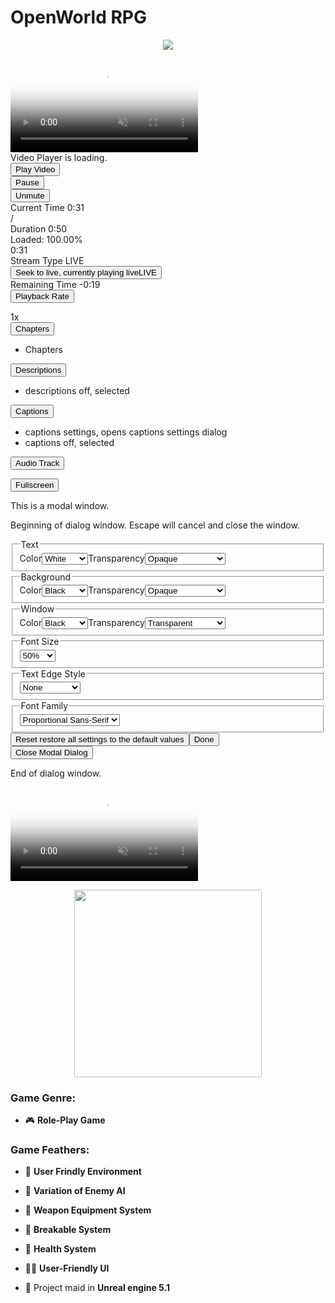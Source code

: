 # OpenWorld RPG

<p align="center"> <img src="https://github.com/user-attachments/assets/4439b1e6-5275-4feb-8d83-270910e861e7"> </p>

<div poster="https://cdn.artstation.com/p/thumbnails/001/794/387/thumb.jpg" playsinline="true" muted="true" loop="true" id="video" controlslist="nodownload" class="video-js vjs-theme-city vjs-big-play-centered vjs-fill video-dimensions vjs-controls-enabled vjs-workinghover vjs-v7 vjs-layout-large vjs-has-started vjs-user-inactive vjs-playing" autoplay="true" tabindex="-1" lang="en-us" role="region" aria-label="Video Player"><video autoplay="" class="vjs-tech" controlslist="nodownload" id="video_html5_api" loop="" muted="muted" playsinline="playsinline" poster="https://cdn.artstation.com/p/thumbnails/001/794/387/thumb.jpg" tabindex="-1" preload="auto"><source media="(min-width: 0px)" src="https://cdn.artstation.com/p/video_sources/001/845/797/openland-final.mp4" type="video/mp4"></video><div class="vjs-poster" tabindex="-1" aria-disabled="false" style="background-image: url(&quot;https://cdn.artstation.com/p/thumbnails/001/794/387/thumb.jpg&quot;);"></div><div class="vjs-text-track-display" aria-live="off" aria-atomic="true"><div style="position: absolute; inset: 0px; margin: 1.5%;"></div></div><div class="vjs-loading-spinner" dir="ltr"><span class="vjs-control-text">Video Player is loading.</span></div><button class="vjs-big-play-button" type="button" title="Play Video" aria-disabled="false"><span aria-hidden="true" class="vjs-icon-placeholder"></span><span class="vjs-control-text" aria-live="polite">Play Video</span></button><div class="vjs-control-bar" dir="ltr"><button class="vjs-play-control vjs-control vjs-button vjs-playing" type="button" title="Pause" aria-disabled="false"><span aria-hidden="true" class="vjs-icon-placeholder"></span><span class="vjs-control-text" aria-live="polite">Pause</span></button><div class="vjs-volume-panel vjs-control vjs-volume-panel-vertical"><button class="vjs-mute-control vjs-control vjs-button vjs-vol-0" type="button" title="Unmute" aria-disabled="false"><span aria-hidden="true" class="vjs-icon-placeholder"></span><span class="vjs-control-text" aria-live="polite">Unmute</span></button><div class="vjs-volume-control vjs-control vjs-volume-vertical"><div tabindex="0" class="vjs-volume-bar vjs-slider-bar vjs-slider vjs-slider-vertical" role="slider" aria-valuenow="0" aria-valuemin="0" aria-valuemax="100" aria-label="Volume Level" aria-live="polite" aria-valuetext="0%"><div class="vjs-volume-level"><span class="vjs-control-text"></span></div></div></div></div><div class="vjs-current-time vjs-time-control vjs-control"><span class="vjs-control-text" role="presentation">Current Time </span><span class="vjs-current-time-display" aria-live="off" role="presentation">0:31</span></div><div class="vjs-time-control vjs-time-divider" aria-hidden="true"><div><span>/</span></div></div><div class="vjs-duration vjs-time-control vjs-control"><span class="vjs-control-text" role="presentation">Duration </span><span class="vjs-duration-display" aria-live="off" role="presentation">0:50</span></div><div class="vjs-progress-control vjs-control"><div tabindex="0" class="vjs-progress-holder vjs-slider vjs-slider-horizontal" role="slider" aria-valuenow="63.66" aria-valuemin="0" aria-valuemax="100" aria-label="Progress Bar" aria-valuetext="0:31 of 0:50"><div class="vjs-load-progress" style="width: 100%;"><span class="vjs-control-text"><span>Loaded</span>: <span class="vjs-control-text-loaded-percentage">100.00%</span></span><div style="left: 0%; width: 100%;"></div></div><div class="vjs-mouse-display"><div class="vjs-time-tooltip" aria-hidden="true"></div></div><div class="vjs-play-progress vjs-slider-bar" aria-hidden="true" style="width: 63.66%;"><div class="vjs-time-tooltip" aria-hidden="true" style="right: -19.6797px;">0:31</div></div></div></div><div class="vjs-live-control vjs-control vjs-hidden"><div class="vjs-live-display" aria-live="off"><span class="vjs-control-text">Stream Type </span>LIVE</div></div><button class="vjs-seek-to-live-control vjs-control vjs-at-live-edge" type="button" title="Seek to live, currently playing live" aria-disabled="true"><span aria-hidden="true" class="vjs-icon-placeholder"></span><span class="vjs-control-text" aria-live="polite">Seek to live, currently playing live</span><span class="vjs-seek-to-live-text" aria-hidden="true">LIVE</span></button><div class="vjs-remaining-time vjs-time-control vjs-control"><span class="vjs-control-text" role="presentation">Remaining Time </span><span aria-hidden="true">-</span><span class="vjs-remaining-time-display" aria-live="off" role="presentation">0:19</span></div><div class="vjs-custom-control-spacer vjs-spacer "> </div><div class="vjs-playback-rate vjs-menu-button vjs-menu-button-popup vjs-control vjs-button vjs-hidden"><button class="vjs-playback-rate vjs-menu-button vjs-menu-button-popup vjs-button" type="button" aria-disabled="false" title="Playback Rate" aria-haspopup="true" aria-expanded="false"><span aria-hidden="true" class="vjs-icon-placeholder"></span><span class="vjs-control-text" aria-live="polite">Playback Rate</span></button><div class="vjs-menu"><ul class="vjs-menu-content" role="menu"></ul></div><div class="vjs-playback-rate-value">1x</div></div><div class="vjs-chapters-button vjs-menu-button vjs-menu-button-popup vjs-control vjs-button vjs-hidden"><button class="vjs-chapters-button vjs-menu-button vjs-menu-button-popup vjs-button" type="button" aria-disabled="false" title="Chapters" aria-haspopup="true" aria-expanded="false"><span aria-hidden="true" class="vjs-icon-placeholder"></span><span class="vjs-control-text" aria-live="polite">Chapters</span></button><div class="vjs-menu"><ul class="vjs-menu-content" role="menu"><li class="vjs-menu-title" tabindex="-1">Chapters</li></ul></div></div><div class="vjs-descriptions-button vjs-menu-button vjs-menu-button-popup vjs-control vjs-button vjs-hidden"><button class="vjs-descriptions-button vjs-menu-button vjs-menu-button-popup vjs-button" type="button" aria-disabled="false" title="Descriptions" aria-haspopup="true" aria-expanded="false"><span aria-hidden="true" class="vjs-icon-placeholder"></span><span class="vjs-control-text" aria-live="polite">Descriptions</span></button><div class="vjs-menu"><ul class="vjs-menu-content" role="menu"><li class="vjs-menu-item vjs-selected" tabindex="-1" role="menuitemradio" aria-disabled="false" aria-checked="true"><span class="vjs-menu-item-text">descriptions off</span><span class="vjs-control-text" aria-live="polite">, selected</span></li></ul></div></div><div class="vjs-subs-caps-button vjs-menu-button vjs-menu-button-popup vjs-control vjs-button vjs-hidden"><button class="vjs-subs-caps-button vjs-menu-button vjs-menu-button-popup vjs-button" type="button" aria-disabled="false" title="Captions" aria-haspopup="true" aria-expanded="false"><span aria-hidden="true" class="vjs-icon-placeholder"></span><span class="vjs-control-text" aria-live="polite">Captions</span></button><div class="vjs-menu"><ul class="vjs-menu-content" role="menu"><li class="vjs-menu-item vjs-texttrack-settings" tabindex="-1" role="menuitem" aria-disabled="false"><span class="vjs-menu-item-text">captions settings</span><span class="vjs-control-text" aria-live="polite">, opens captions settings dialog</span></li><li class="vjs-menu-item vjs-selected" tabindex="-1" role="menuitemradio" aria-disabled="false" aria-checked="true"><span class="vjs-menu-item-text">captions off</span><span class="vjs-control-text" aria-live="polite">, selected</span></li></ul></div></div><div class="vjs-audio-button vjs-menu-button vjs-menu-button-popup vjs-control vjs-button vjs-hidden"><button class="vjs-audio-button vjs-menu-button vjs-menu-button-popup vjs-button" type="button" aria-disabled="false" title="Audio Track" aria-haspopup="true" aria-expanded="false"><span aria-hidden="true" class="vjs-icon-placeholder"></span><span class="vjs-control-text" aria-live="polite">Audio Track</span></button><div class="vjs-menu"><ul class="vjs-menu-content" role="menu"></ul></div></div><button class="vjs-fullscreen-control vjs-control vjs-button" type="button" title="Fullscreen" aria-disabled="false"><span aria-hidden="true" class="vjs-icon-placeholder"></span><span class="vjs-control-text" aria-live="polite">Fullscreen</span></button></div><div class="vjs-error-display vjs-modal-dialog vjs-hidden " tabindex="-1" aria-describedby="video_component_393_description" aria-hidden="true" aria-label="Modal Window" role="dialog"><p class="vjs-modal-dialog-description vjs-control-text" id="video_component_393_description">This is a modal window.</p><div class="vjs-modal-dialog-content" role="document"></div></div><div class="vjs-modal-dialog vjs-hidden  vjs-text-track-settings" tabindex="-1" aria-describedby="video_component_399_description" aria-hidden="true" aria-label="Caption Settings Dialog" role="dialog"><p class="vjs-modal-dialog-description vjs-control-text" id="video_component_399_description">Beginning of dialog window. Escape will cancel and close the window.</p><div class="vjs-modal-dialog-content" role="document"><div class="vjs-track-settings-colors"><fieldset class="vjs-fg-color vjs-track-setting"><legend id="captions-text-legend-video_component_399">Text</legend><label id="captions-foreground-color-video_component_399" class="vjs-label">Color</label><select aria-labelledby="captions-text-legend-video_component_399 captions-foreground-color-video_component_399"><option id="captions-foreground-color-video_component_399-White" value="#FFF" aria-labelledby="captions-text-legend-video_component_399 captions-foreground-color-video_component_399 captions-foreground-color-video_component_399-White">White</option><option id="captions-foreground-color-video_component_399-Black" value="#000" aria-labelledby="captions-text-legend-video_component_399 captions-foreground-color-video_component_399 captions-foreground-color-video_component_399-Black">Black</option><option id="captions-foreground-color-video_component_399-Red" value="#F00" aria-labelledby="captions-text-legend-video_component_399 captions-foreground-color-video_component_399 captions-foreground-color-video_component_399-Red">Red</option><option id="captions-foreground-color-video_component_399-Green" value="#0F0" aria-labelledby="captions-text-legend-video_component_399 captions-foreground-color-video_component_399 captions-foreground-color-video_component_399-Green">Green</option><option id="captions-foreground-color-video_component_399-Blue" value="#00F" aria-labelledby="captions-text-legend-video_component_399 captions-foreground-color-video_component_399 captions-foreground-color-video_component_399-Blue">Blue</option><option id="captions-foreground-color-video_component_399-Yellow" value="#FF0" aria-labelledby="captions-text-legend-video_component_399 captions-foreground-color-video_component_399 captions-foreground-color-video_component_399-Yellow">Yellow</option><option id="captions-foreground-color-video_component_399-Magenta" value="#F0F" aria-labelledby="captions-text-legend-video_component_399 captions-foreground-color-video_component_399 captions-foreground-color-video_component_399-Magenta">Magenta</option><option id="captions-foreground-color-video_component_399-Cyan" value="#0FF" aria-labelledby="captions-text-legend-video_component_399 captions-foreground-color-video_component_399 captions-foreground-color-video_component_399-Cyan">Cyan</option></select><span class="vjs-text-opacity vjs-opacity"><label id="captions-foreground-opacity-video_component_399" class="vjs-label">Transparency</label><select aria-labelledby="captions-text-legend-video_component_399 captions-foreground-opacity-video_component_399"><option id="captions-foreground-opacity-video_component_399-Opaque" value="1" aria-labelledby="captions-text-legend-video_component_399 captions-foreground-opacity-video_component_399 captions-foreground-opacity-video_component_399-Opaque">Opaque</option><option id="captions-foreground-opacity-video_component_399-SemiTransparent" value="0.5" aria-labelledby="captions-text-legend-video_component_399 captions-foreground-opacity-video_component_399 captions-foreground-opacity-video_component_399-SemiTransparent">Semi-Transparent</option></select></span></fieldset><fieldset class="vjs-bg-color vjs-track-setting"><legend id="captions-background-video_component_399">Background</legend><label id="captions-background-color-video_component_399" class="vjs-label">Color</label><select aria-labelledby="captions-background-video_component_399 captions-background-color-video_component_399"><option id="captions-background-color-video_component_399-Black" value="#000" aria-labelledby="captions-background-video_component_399 captions-background-color-video_component_399 captions-background-color-video_component_399-Black">Black</option><option id="captions-background-color-video_component_399-White" value="#FFF" aria-labelledby="captions-background-video_component_399 captions-background-color-video_component_399 captions-background-color-video_component_399-White">White</option><option id="captions-background-color-video_component_399-Red" value="#F00" aria-labelledby="captions-background-video_component_399 captions-background-color-video_component_399 captions-background-color-video_component_399-Red">Red</option><option id="captions-background-color-video_component_399-Green" value="#0F0" aria-labelledby="captions-background-video_component_399 captions-background-color-video_component_399 captions-background-color-video_component_399-Green">Green</option><option id="captions-background-color-video_component_399-Blue" value="#00F" aria-labelledby="captions-background-video_component_399 captions-background-color-video_component_399 captions-background-color-video_component_399-Blue">Blue</option><option id="captions-background-color-video_component_399-Yellow" value="#FF0" aria-labelledby="captions-background-video_component_399 captions-background-color-video_component_399 captions-background-color-video_component_399-Yellow">Yellow</option><option id="captions-background-color-video_component_399-Magenta" value="#F0F" aria-labelledby="captions-background-video_component_399 captions-background-color-video_component_399 captions-background-color-video_component_399-Magenta">Magenta</option><option id="captions-background-color-video_component_399-Cyan" value="#0FF" aria-labelledby="captions-background-video_component_399 captions-background-color-video_component_399 captions-background-color-video_component_399-Cyan">Cyan</option></select><span class="vjs-bg-opacity vjs-opacity"><label id="captions-background-opacity-video_component_399" class="vjs-label">Transparency</label><select aria-labelledby="captions-background-video_component_399 captions-background-opacity-video_component_399"><option id="captions-background-opacity-video_component_399-Opaque" value="1" aria-labelledby="captions-background-video_component_399 captions-background-opacity-video_component_399 captions-background-opacity-video_component_399-Opaque">Opaque</option><option id="captions-background-opacity-video_component_399-SemiTransparent" value="0.5" aria-labelledby="captions-background-video_component_399 captions-background-opacity-video_component_399 captions-background-opacity-video_component_399-SemiTransparent">Semi-Transparent</option><option id="captions-background-opacity-video_component_399-Transparent" value="0" aria-labelledby="captions-background-video_component_399 captions-background-opacity-video_component_399 captions-background-opacity-video_component_399-Transparent">Transparent</option></select></span></fieldset><fieldset class="vjs-window-color vjs-track-setting"><legend id="captions-window-video_component_399">Window</legend><label id="captions-window-color-video_component_399" class="vjs-label">Color</label><select aria-labelledby="captions-window-video_component_399 captions-window-color-video_component_399"><option id="captions-window-color-video_component_399-Black" value="#000" aria-labelledby="captions-window-video_component_399 captions-window-color-video_component_399 captions-window-color-video_component_399-Black">Black</option><option id="captions-window-color-video_component_399-White" value="#FFF" aria-labelledby="captions-window-video_component_399 captions-window-color-video_component_399 captions-window-color-video_component_399-White">White</option><option id="captions-window-color-video_component_399-Red" value="#F00" aria-labelledby="captions-window-video_component_399 captions-window-color-video_component_399 captions-window-color-video_component_399-Red">Red</option><option id="captions-window-color-video_component_399-Green" value="#0F0" aria-labelledby="captions-window-video_component_399 captions-window-color-video_component_399 captions-window-color-video_component_399-Green">Green</option><option id="captions-window-color-video_component_399-Blue" value="#00F" aria-labelledby="captions-window-video_component_399 captions-window-color-video_component_399 captions-window-color-video_component_399-Blue">Blue</option><option id="captions-window-color-video_component_399-Yellow" value="#FF0" aria-labelledby="captions-window-video_component_399 captions-window-color-video_component_399 captions-window-color-video_component_399-Yellow">Yellow</option><option id="captions-window-color-video_component_399-Magenta" value="#F0F" aria-labelledby="captions-window-video_component_399 captions-window-color-video_component_399 captions-window-color-video_component_399-Magenta">Magenta</option><option id="captions-window-color-video_component_399-Cyan" value="#0FF" aria-labelledby="captions-window-video_component_399 captions-window-color-video_component_399 captions-window-color-video_component_399-Cyan">Cyan</option></select><span class="vjs-window-opacity vjs-opacity"><label id="captions-window-opacity-video_component_399" class="vjs-label">Transparency</label><select aria-labelledby="captions-window-video_component_399 captions-window-opacity-video_component_399"><option id="captions-window-opacity-video_component_399-Transparent" value="0" aria-labelledby="captions-window-video_component_399 captions-window-opacity-video_component_399 captions-window-opacity-video_component_399-Transparent">Transparent</option><option id="captions-window-opacity-video_component_399-SemiTransparent" value="0.5" aria-labelledby="captions-window-video_component_399 captions-window-opacity-video_component_399 captions-window-opacity-video_component_399-SemiTransparent">Semi-Transparent</option><option id="captions-window-opacity-video_component_399-Opaque" value="1" aria-labelledby="captions-window-video_component_399 captions-window-opacity-video_component_399 captions-window-opacity-video_component_399-Opaque">Opaque</option></select></span></fieldset></div><div class="vjs-track-settings-font"><fieldset class="vjs-font-percent vjs-track-setting"><legend id="captions-font-size-video_component_399" class="">Font Size</legend><select aria-labelledby="captions-font-size-video_component_399"><option id="captions-font-size-video_component_399-50" value="0.50" aria-labelledby="captions-font-size-video_component_399 captions-font-size-video_component_399-50">50%</option><option id="captions-font-size-video_component_399-75" value="0.75" aria-labelledby="captions-font-size-video_component_399 captions-font-size-video_component_399-75">75%</option><option id="captions-font-size-video_component_399-100" value="1.00" aria-labelledby="captions-font-size-video_component_399 captions-font-size-video_component_399-100">100%</option><option id="captions-font-size-video_component_399-125" value="1.25" aria-labelledby="captions-font-size-video_component_399 captions-font-size-video_component_399-125">125%</option><option id="captions-font-size-video_component_399-150" value="1.50" aria-labelledby="captions-font-size-video_component_399 captions-font-size-video_component_399-150">150%</option><option id="captions-font-size-video_component_399-175" value="1.75" aria-labelledby="captions-font-size-video_component_399 captions-font-size-video_component_399-175">175%</option><option id="captions-font-size-video_component_399-200" value="2.00" aria-labelledby="captions-font-size-video_component_399 captions-font-size-video_component_399-200">200%</option><option id="captions-font-size-video_component_399-300" value="3.00" aria-labelledby="captions-font-size-video_component_399 captions-font-size-video_component_399-300">300%</option><option id="captions-font-size-video_component_399-400" value="4.00" aria-labelledby="captions-font-size-video_component_399 captions-font-size-video_component_399-400">400%</option></select></fieldset><fieldset class="vjs-edge-style vjs-track-setting"><legend id="video_component_399" class="">Text Edge Style</legend><select aria-labelledby="video_component_399"><option id="video_component_399-None" value="none" aria-labelledby="video_component_399 video_component_399-None">None</option><option id="video_component_399-Raised" value="raised" aria-labelledby="video_component_399 video_component_399-Raised">Raised</option><option id="video_component_399-Depressed" value="depressed" aria-labelledby="video_component_399 video_component_399-Depressed">Depressed</option><option id="video_component_399-Uniform" value="uniform" aria-labelledby="video_component_399 video_component_399-Uniform">Uniform</option><option id="video_component_399-Dropshadow" value="dropshadow" aria-labelledby="video_component_399 video_component_399-Dropshadow">Dropshadow</option></select></fieldset><fieldset class="vjs-font-family vjs-track-setting"><legend id="captions-font-family-video_component_399" class="">Font Family</legend><select aria-labelledby="captions-font-family-video_component_399"><option id="captions-font-family-video_component_399-ProportionalSansSerif" value="proportionalSansSerif" aria-labelledby="captions-font-family-video_component_399 captions-font-family-video_component_399-ProportionalSansSerif">Proportional Sans-Serif</option><option id="captions-font-family-video_component_399-MonospaceSansSerif" value="monospaceSansSerif" aria-labelledby="captions-font-family-video_component_399 captions-font-family-video_component_399-MonospaceSansSerif">Monospace Sans-Serif</option><option id="captions-font-family-video_component_399-ProportionalSerif" value="proportionalSerif" aria-labelledby="captions-font-family-video_component_399 captions-font-family-video_component_399-ProportionalSerif">Proportional Serif</option><option id="captions-font-family-video_component_399-MonospaceSerif" value="monospaceSerif" aria-labelledby="captions-font-family-video_component_399 captions-font-family-video_component_399-MonospaceSerif">Monospace Serif</option><option id="captions-font-family-video_component_399-Casual" value="casual" aria-labelledby="captions-font-family-video_component_399 captions-font-family-video_component_399-Casual">Casual</option><option id="captions-font-family-video_component_399-Script" value="script" aria-labelledby="captions-font-family-video_component_399 captions-font-family-video_component_399-Script">Script</option><option id="captions-font-family-video_component_399-SmallCaps" value="small-caps" aria-labelledby="captions-font-family-video_component_399 captions-font-family-video_component_399-SmallCaps">Small Caps</option></select></fieldset></div><div class="vjs-track-settings-controls"><button type="button" class="vjs-default-button" title="restore all settings to the default values">Reset<span class="vjs-control-text"> restore all settings to the default values</span></button><button type="button" class="vjs-done-button">Done</button></div></div><button class="vjs-close-button vjs-control vjs-button" type="button" aria-disabled="false" title="Close Modal Dialog"><span aria-hidden="true" class="vjs-icon-placeholder"></span><span class="vjs-control-text" aria-live="polite">Close Modal Dialog</span></button><p class="vjs-control-text">End of dialog window.</p></div></div>
<video autoplay="" class="vjs-tech" controlslist="nodownload" id="video_html5_api" loop="" muted="muted" playsinline="playsinline" poster="https://cdn.artstation.com/p/thumbnails/001/794/387/thumb.jpg" tabindex="-1" preload="auto"><source media="(min-width: 0px)" src="https://cdn.artstation.com/p/video_sources/001/845/797/openland-final.mp4" type="video/mp4"></video>
<div class="vjs-poster" tabindex="-1" aria-disabled="false" style="background-image: url(&quot;https://cdn.artstation.com/p/thumbnails/001/794/387/thumb.jpg&quot;);"></div>

<p align="center"> <img width="300" src="https://cdn.artstation.com/p/video_sources/001/845/797/openland-final.mp4"> </p>

<h3 align="left">Game Genre:</h3>

- 🎮 **Role-Play Game**

<h3 align="left">Game Feathers:</h3>

- 🌱 **User Frindly Environment**

- 🤖 **Variation of Enemy AI**

- 🤺 **Weapon Equipment System**

- 🧩 **Breakable System**

- 💖 **Health System**

- 👨‍💻 **User-Friendly UI**

- 💬 Project maid in **Unreal engine 5.1**
